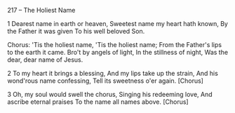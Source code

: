 217 – The Holiest Name


1
Dearest name in earth or heaven,
Sweetest name my heart hath known,
By the Father it was given
To his well beloved Son.

Chorus:
'Tis the holiest name,
'Tis the holiest name;
From the Father's lips to the earth it came.
Bro't by angels of light,
In the stillness of night,
Was the dear, dear name of Jesus.

2
To my heart it brings a blessing,
And my lips take up the strain,
And his wond'rous name confessing,
Tell its sweetness o'er again.  [Chorus]

3
Oh, my soul would swell the chorus,
Singing his redeeming love,
And ascribe eternal praises
To the name all names above.  [Chorus]
